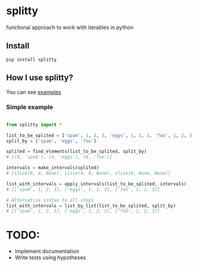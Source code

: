 # splitty
functional approach to work with iterables in python

## Install
`pip install splitty`

## How I use splitty?
You can see [examples](./examples)

### Simple example
```python

from splitty import *

list_to_be_splited = ['spam', 1, 2, 3, 'eggs', 1, 2, 3, 'foo', 1, 2, 3]
split_by = ['spam', 'eggs', 'foo']

splited = find_elements(list_to_be_splited, split_by)
# [(0, 'spam'), (4, 'eggs'), (8, 'foo')]

intervals = make_intervals(splited)
# [slice(0, 4, None), slice(4, 8, None), slice(8, None, None)]

list_with_intervals = apply_intervals(list_to_be_splited, intervals)
# [['spam', 1, 2, 3], ['eggs', 1, 2, 3], ['foo', 1, 2, 3]]

# Alternative sintax to all steps
list_with_intervals = list_by_list(list_to_be_splited, split_by)
# [['spam', 1, 2, 3], ['eggs', 1, 2, 3], ['foo', 1, 2, 3]]
```

# TODO:
- Implement documentation
- Write tests using hypotheses
